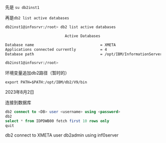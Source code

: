 

先是 `su db2inst1`

再是`db2 list active databases`

```bash
db2inst1@infosrvr:/root> db2 list active databases

                           Active Databases

Database name                              = XMETA
Applications connected currently           = 4
Database path                              = /opt/IBM/InformationServer/Repos/xmeta/db2inst1/NODE0000/SQL00001/

db2inst1@infosrvr:/root>
```

环境变量追加db2路径（暂时的）

`export PATH=$PATH:/opt/IBM/db2/V9/bin`



2023年8月2日

连接到数据库

```sql
db2 connect to <DB> user <username> using <password>
db2
select * from IDPDWB00 fetch first 10 rows only
quit
```

db2 connect to XMETA user db2admin using inf0server





